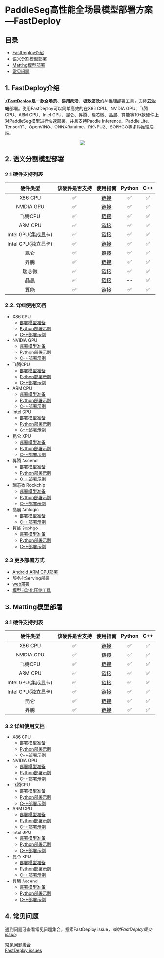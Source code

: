 # PaddleSeg高性能全场景模型部署方案—FastDeploy

## 目录  
- [FastDeploy介绍](#FastDeploy介绍)  
- [语义分割模型部署](#语义分割模型部署)  
- [Matting模型部署](#Matting模型部署)  
- [常见问题](#常见问题)  

## 1. FastDeploy介绍
<div id="FastDeploy介绍"></div>  

**[⚡️FastDeploy](https://github.com/PaddlePaddle/FastDeploy)**是一款**全场景**、**易用灵活**、**极致高效**的AI推理部署工具，支持**云边端**部署。使用FastDeploy可以简单高效的在X86 CPU、NVIDIA GPU、飞腾CPU、ARM CPU、Intel GPU、昆仑、昇腾、瑞芯微、晶晨、算能等10+款硬件上对PaddleSeg模型进行快速部署，并且支持Paddle Inference、Paddle Lite、TensorRT、OpenVINO、ONNXRuntime、RKNPU2、SOPHGO等多种推理后端。

<div align="center">
    
<img src="https://user-images.githubusercontent.com/31974251/219546373-c02f24b7-2222-4ad4-9b43-42b8122b898f.png" >
    
</div>  

## 2. 语义分割模型部署  
<div id="语义分割模型部署"></div>  

### 2.1 硬件支持列表

|硬件类型|该硬件是否支持|使用指南|Python|C++|
|:---:|:---:|:---:|:---:|:---:|
|X86 CPU|✅|[链接](semantic_segmentation/cpu-gpu)|✅|✅|
|NVIDIA GPU|✅|[链接](semantic_segmentation/cpu-gpu)|✅|✅| 
|飞腾CPU|✅|[链接](semantic_segmentation/cpu-gpu)|✅|✅|
|ARM CPU|✅|[链接](semantic_segmentation/cpu-gpu)|✅|✅| 
|Intel GPU(集成显卡)|✅|[链接](semantic_segmentation/cpu-gpu)|✅|✅|  
|Intel GPU(独立显卡)|✅|[链接](semantic_segmentation/cpu-gpu)|✅|✅|    
|昆仑|✅|[链接](semantic_segmentation/kunlun)|✅|✅|
|昇腾|✅|[链接](semantic_segmentation/ascend)|✅|✅|
|瑞芯微|✅|[链接](semantic_segmentation/rockchip)|✅|✅|  
|晶晨|✅|[链接](semantic_segmentation/amlogic)|--|✅|✅|      
|算能|✅|[链接](semantic_segmentation/sophgo)|✅|✅|     

### 2.2. 详细使用文档
- X86 CPU
  - [部署模型准备](semantic_segmentation/cpu-gpu)  
  - [Python部署示例](semantic_segmentation/cpu-gpu/python/) 
  - [C++部署示例](semantic_segmentation/cpu-gpu/cpp/)
- NVIDIA GPU
  - [部署模型准备](semantic_segmentation/cpu-gpu)  
  - [Python部署示例](semantic_segmentation/cpu-gpu/python/) 
  - [C++部署示例](semantic_segmentation/cpu-gpu/cpp/)
- 飞腾CPU
  - [部署模型准备](semantic_segmentation/cpu-gpu)  
  - [Python部署示例](semantic_segmentation/cpu-gpu/python/) 
  - [C++部署示例](semantic_segmentation/cpu-gpu/cpp/)
- ARM CPU
  - [部署模型准备](semantic_segmentation/cpu-gpu)  
  - [Python部署示例](semantic_segmentation/cpu-gpu/python/) 
  - [C++部署示例](semantic_segmentation/cpu-gpu/cpp/)
- Intel GPU
  - [部署模型准备](semantic_segmentation/cpu-gpu)  
  - [Python部署示例](semantic_segmentation/cpu-gpu/python/) 
  - [C++部署示例](semantic_segmentation/cpu-gpu/cpp/)
- 昆仑 XPU
  - [部署模型准备](semantic_segmentation/kunlun)  
  - [Python部署示例](semantic_segmentation/kunlun/python/) 
  - [C++部署示例](semantic_segmentation/kunlun/cpp/)
- 昇腾 Ascend
  - [部署模型准备](semantic_segmentation/ascend)  
  - [Python部署示例](semantic_segmentation/ascend/python/) 
  - [C++部署示例](semantic_segmentation/ascend/cpp/)
- 瑞芯微 Rockchip
  - [部署模型准备](semantic_segmentation/rockchip/)  
  - [Python部署示例](semantic_segmentation/rockchip/rknpu2/) 
  - [C++部署示例](semantic_segmentation/rockchip/rknpu2/)
- 晶晨 Amlogic
  - [部署模型准备](semantic_segmentation/amlogic/a311d/)  
  - [C++部署示例](semantic_segmentation/amlogic/a311d/cpp/)    
- 算能 Sophgo
  - [部署模型准备](semantic_segmentation/sophgo/)  
  - [Python部署示例](semantic_segmentation/sophgo/python/) 
  - [C++部署示例](semantic_segmentation/sophgo/cpp/)  

### 2.3 更多部署方式

- [Android ARM CPU部署](semantic_segmentation/android)  
- [服务化Serving部署](semantic_segmentation/serving)  
- [web部署](semantic_segmentation/web)  
- [模型自动化压缩工具](semantic_segmentation/quantize)

## 3. Matting模型部署  
<div id="Matting模型部署"></div> 

### 3.1 硬件支持列表

|硬件类型|该硬件是否支持|使用指南|Python|C++|  
|:---:|:---:|:---:|:---:|:---:|   
|X86 CPU|✅|[链接](matting/cpu-gpu)|✅|✅|     
|NVIDIA GPU|✅|[链接](matting/cpu-gpu)|✅|✅|     
|飞腾CPU|✅|[链接](matting/cpu-gpu)|✅|✅|     
|ARM CPU|✅|[链接](matting/cpu-gpu)|✅|✅|     
|Intel GPU(集成显卡)|✅|[链接](matting/cpu-gpu)|✅|✅|     
|Intel GPU(独立显卡)|✅|[链接](matting/cpu-gpu)|✅|✅|    
|昆仑|✅|[链接](matting/kunlun)|✅|✅|     
|昇腾|✅|[链接](matting/ascend)|✅|✅|     

### 3.2 详细使用文档
- X86 CPU
  - [部署模型准备](matting/cpu-gpu)  
  - [Python部署示例](matting/cpu-gpu/python/) 
  - [C++部署示例](matting/cpu-gpu/cpp/)
- NVIDIA GPU
  - [部署模型准备](matting/cpu-gpu)  
  - [Python部署示例](matting/cpu-gpu/python/) 
  - [C++部署示例](matting/cpu-gpu/cpp/)
- 飞腾CPU
  - [部署模型准备](matting/cpu-gpu)  
  - [Python部署示例](matting/cpu-gpu/python/) 
  - [C++部署示例](matting/cpu-gpu/cpp/)
- ARM CPU
  - [部署模型准备](matting/cpu-gpu)  
  - [Python部署示例](matting/cpu-gpu/python/) 
  - [C++部署示例](matting/cpu-gpu/cpp/)
- Intel GPU
  - [部署模型准备](matting/cpu-gpu)  
  - [Python部署示例](matting/cpu-gpu/python/) 
  - [C++部署示例](cpu-gpu/cpp/)
- 昆仑 XPU
  - [部署模型准备](matting/kunlun)  
  - [Python部署示例](matting/kunlun/README.md) 
  - [C++部署示例](matting/kunlun/README.md)
- 昇腾 Ascend
  - [部署模型准备](matting/ascend)  
  - [Python部署示例](matting/ascend/README.md) 
  - [C++部署示例](matting/ascend/README.md)

## 4. 常见问题
<div id="常见问题"></div>   

遇到问题可查看常见问题集合，搜索FastDeploy issue，*或给FastDeploy提交[issue](https://github.com/PaddlePaddle/FastDeploy/issues)*:

[常见问题集合](https://github.com/PaddlePaddle/FastDeploy/tree/develop/docs/cn/faq)  
[FastDeploy issues](https://github.com/PaddlePaddle/FastDeploy/issues)  
